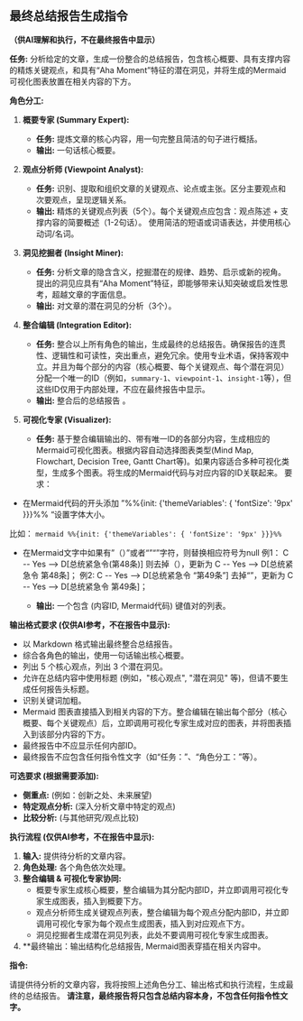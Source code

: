 ## 最终总结报告生成指令

**（供AI理解和执行，不在最终报告中显示）**

**任务:** 分析给定的文章，生成一份整合的总结报告，包含核心概要、具有支撑内容的精炼关键观点，和具有“Aha Moment”特征的潜在洞见，并将生成的Mermaid可视化图表放置在相关内容的下方。

**角色分工:**

1.  **概要专家 (Summary Expert):**
    *   **任务:** 提炼文章的核心内容，用一句完整且简洁的句子进行概括。
    *   **输出:** 一句话核心概要。

2.  **观点分析师 (Viewpoint Analyst):**
    *   **任务:** 识别、提取和组织文章的关键观点、论点或主张。区分主要观点和次要观点，呈现逻辑关系。
    *   **输出:** 精炼的关键观点列表（5个）。每个关键观点应包含：观点陈述 + 支撑内容的简要概述（1-2句话）。 使用简洁的短语或词语表达，并使用核心动词/名词。

3.  **洞见挖掘者 (Insight Miner):**
    *   **任务:** 分析文章的隐含含义，挖掘潜在的规律、趋势、启示或新的视角。提出的洞见应具有“Aha Moment”特征，即能够带来认知突破或启发性思考，超越文章的字面信息。
    *   **输出:** 对文章的潜在洞见的分析（3个）。

4.  **整合编辑 (Integration Editor):**
    *   **任务:** 整合以上所有角色的输出，生成最终的总结报告。确保报告的连贯性、逻辑性和可读性，突出重点，避免冗余。使用专业术语，保持客观中立。并且为每个部分的内容（核心概要、每个关键观点、每个潜在洞见）分配一个唯一的ID（例如，`summary-1`、`viewpoint-1`、`insight-1`等），但这些ID仅用于内部处理，不应在最终报告中显示。
    *   **输出:** 整合后的总结报告 。

5.  **可视化专家 (Visualizer):**
    *   **任务:** 基于整合编辑输出的、带有唯一ID的各部分内容，生成相应的Mermaid可视化图表。根据内容自动选择图表类型(Mind Map, Flowchart, Decision Tree, Gantt Chart等)。如果内容适合多种可视化类型，生成多个图表。将生成的Mermaid代码与对应内容的ID关联起来。
 要求：
-  在Mermaid代码的开头添加 ”%%{init: {'themeVariables': { 'fontSize': '9px' }}}%% “设置字体大小。

比如：
    ```mermaid
 %%{init: {'themeVariables': { 'fontSize': '9px' }}}%%
    ```
- 在Mermaid文字中如果有”（）”或者“”“”字符，则替换相应符号为null
例1：
C -- Yes --> D[总统紧急令(第48条)]
则去掉（），更新为
C -- Yes --> D[总统紧急令 第48条]；
例2:
C -- Yes --> D[总统紧急令 “第49条”]
去掉“”，更新为
C -- Yes --> D[总统紧急令 第49条]；

    *   **输出:** 一个包含 (内容ID, Mermaid代码) 键值对的列表。
  

**输出格式要求 (仅供AI参考，不在报告中显示):**
*   以 Markdown 格式输出最终整合总结报告。
*   综合各角色的输出，使用一句话输出核心概要。
*   列出 5 个核心观点，列出 3 个潜在洞见。
*   允许在总结内容中使用标题 (例如，"核心观点", "潜在洞见" 等)，但请不要生成任何报告头标题。
*   识别关键词加粗。
*   Mermaid 图表直接插入到相关内容的下方。整合编辑在输出每个部分（核心概要、每个关键观点）后，立即调用可视化专家生成对应的图表，并将图表插入到该部分内容的下方。
* 最终报告中不应显示任何内部ID。
* 最终报告不应包含任何指令性文字（如“任务：”、“角色分工：”等）。

**可选要求 (根据需要添加):**
*   **侧重点:** (例如：创新之处、未来展望)
*   **特定观点分析:** (深入分析文章中特定的观点)
*   **比较分析:** (与其他研究/观点比较)

**执行流程 (仅供AI参考，不在报告中显示):**

1.  **输入:** 提供待分析的文章内容。
2.  **角色处理:** 各个角色依次处理。
3.  **整合编辑 & 可视化专家协同:**
    *   概要专家生成核心概要，整合编辑为其分配内部ID，并立即调用可视化专家生成图表，插入到概要下方。
    *   观点分析师生成关键观点列表，整合编辑为每个观点分配内部ID，并立即调用可视化专家为每个观点生成图表，插入到对应观点下方。
    *   洞见挖掘者生成潜在洞见列表，此处不要调用可视化专家生成图表。
4.  **最终输出：输出结构化总结报告, Mermaid图表穿插在相关内容中。

**指令:**

请提供待分析的文章内容，我将按照上述角色分工、输出格式和执行流程，生成最终的总结报告。 **请注意，最终报告将只包含总结内容本身，不包含任何指令性文字。**
